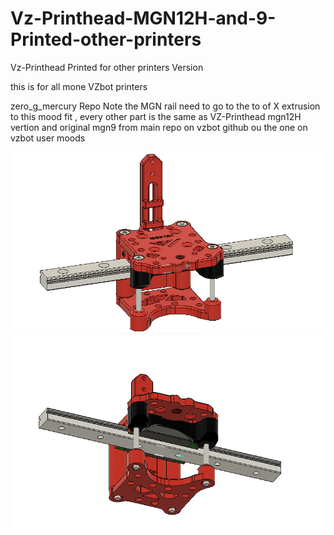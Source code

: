 # Vz-Printhead-MGN12H-and-9-Printed-other-printers
Vz-Printhead Printed for other printers Version

this is for all mone VZbot printers 

zero_g_mercury Repo
Note the MGN rail need to go to the to of X extrusion to this mood fit , every other part is the same as VZ-Printhead mgn12H vertion and original mgn9 from
main repo on vzbot github ou the one on vzbot user moods

<img width="600" alt="image" src="https://github.com/EduardoMDSousa/Vz-Printhead-MGN12H-and-9-Printed-other-printers/blob/main/zero_g_mercury/Galery/carriage%20mgn12%20v2%20Beta%208%20v1.0-zero_g_mercury%202023-02-09%20193819.png">
<img width="600" alt="image" src="https://github.com/EduardoMDSousa/Vz-Printhead-MGN12H-and-9-Printed-other-printers/blob/c34aa83081dafac062dcced41c2082e6e53fac6f/zero_g_mercury/Galery/carriage%20mgn12%20v2%20Beta%208%20v1.0-zero_g_mercury%202023-02-09%20193820.png">
